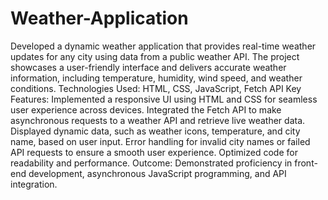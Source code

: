# Weather-Application
Developed a dynamic weather application that provides real-time weather updates for any city using data from a public weather API. The project showcases a user-friendly interface and delivers accurate weather information, including temperature, humidity, wind speed, and weather conditions.
Technologies Used: HTML, CSS, JavaScript, Fetch API
Key Features:
Implemented a responsive UI using HTML and CSS for seamless user experience across devices.
Integrated the Fetch API to make asynchronous requests to a weather API and retrieve live weather data.
Displayed dynamic data, such as weather icons, temperature, and city name, based on user input.
Error handling for invalid city names or failed API requests to ensure a smooth user experience.
Optimized code for readability and performance.
Outcome: Demonstrated proficiency in front-end development, asynchronous JavaScript programming, and API integration.
